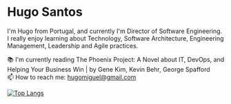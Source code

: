 # Hugo Santos
I'm Hugo from Portugal, and currently I'm Director of Software Engineering. I really enjoy learning about Technology, Software Architecture, Engineering Management, Leadership and Agile practices.

📚 I'm currently reading The Phoenix Project: A Novel about IT, DevOps, and Helping Your Business Win | by Gene Kim, Kevin Behr, George Spafford  
📫 How to reach me: hugomiguel@gmail.com

<!--
**hugomssantos/hugomssantos** is a ✨ _special_ ✨ repository because its `README.md` (this file) appears on your GitHub profile.

Here are some ideas to get you started:

- 🔭 I’m currently working on ...
- 🌱 I’m currently learning ...
- 👯 I’m looking to collaborate on ...
- 🤔 I’m looking for help with ...
- 💬 Ask me about ...
- 📫 How to reach me: ...
- 😄 Pronouns: ...
- ⚡ Fun fact: ...
-->


[![Top Langs](https://github-readme-stats.vercel.app/api/top-langs/?username=hugomssantos)](https://github.com/anuraghazra/github-readme-stats)
